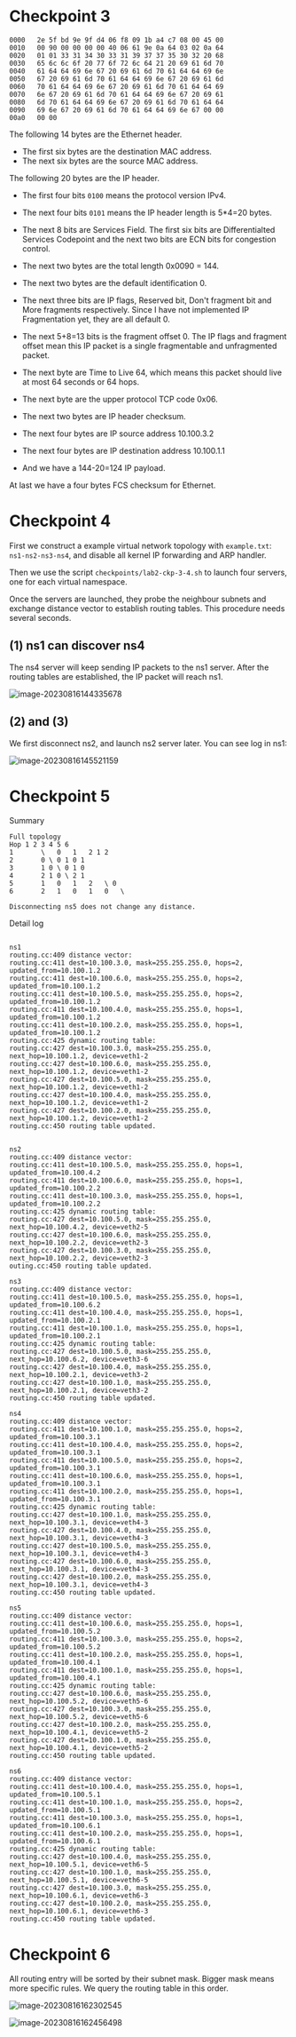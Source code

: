 # Checkpoint 3
```
0000   2e 5f bd 9e 9f d4 06 f8 09 1b a4 c7 08 00 45 00
0010   00 90 00 00 00 00 40 06 61 9e 0a 64 03 02 0a 64
0020   01 01 33 31 34 30 33 31 39 37 37 35 30 32 20 68
0030   65 6c 6c 6f 20 77 6f 72 6c 64 21 20 69 61 6d 70
0040   61 64 64 69 6e 67 20 69 61 6d 70 61 64 64 69 6e
0050   67 20 69 61 6d 70 61 64 64 69 6e 67 20 69 61 6d
0060   70 61 64 64 69 6e 67 20 69 61 6d 70 61 64 64 69
0070   6e 67 20 69 61 6d 70 61 64 64 69 6e 67 20 69 61
0080   6d 70 61 64 64 69 6e 67 20 69 61 6d 70 61 64 64
0090   69 6e 67 20 69 61 6d 70 61 64 64 69 6e 67 00 00
00a0   00 00
```

The following 14 bytes are the Ethernet header.  
* The first six bytes are the destination MAC address. 
* The next six bytes are the source MAC address. 

The following 20 bytes are the IP header. 
* The first four bits `0100` means the protocol version IPv4. 
* The next four bits `0101` means the IP header length is 5*4=20 bytes. 
* The next 8 bits are Services Field. The first six bits are Differentialted Services 
Codepoint and the next two bits are ECN bits for congestion control.
* The next two bytes are the total length 0x0090 = 144. 
* The next two bytes are the default identification 0.  
* The next three bits are IP flags, Reserved bit, Don't fragment bit and More fragments 
respectively. Since I have not implemented IP Fragmentation yet, they are all default 0. 
* The next 5+8=13 bits is the fragment offset 0. The IP flags and fragment offset 
mean this IP packet is a single fragmentable and unfragmented packet. 
* The next byte are Time to Live 64, which means this packet should live at most 64 seconds or 64 hops.
* The next byte are the upper protocol TCP code 0x06.
* The next two bytes are IP header checksum.
* The next four bytes are IP source address 10.100.3.2
* The next four bytes are IP destination address 10.100.1.1

* And we have a 144-20=124 IP payload.

At last we have a four bytes FCS checksum for Ethernet.



# Checkpoint 4

First we construct a example virtual network topology with `example.txt`: `ns1-ns2-ns3-ns4`, and disable all kernel IP forwarding and ARP handler.

Then we use the script `checkpoints/lab2-ckp-3-4.sh` to launch four servers, one for each virtual namespace. 

Once the servers are launched, they probe the neighbour subnets and exchange distance vector to establish routing tables. This procedure needs several seconds.  

## (1) ns1 can discover ns4

The ns4 server will keep sending  IP packets to the ns1 server. After the routing tables are established, the IP packet will reach ns1. 

![image-20230816144335678](/Users/yongtongwu/dmount/lab-netstack-premium/checkpoints/lab2-checkpoints.assets/image-20230816144335678.png)



## (2) and (3) 

We first disconnect ns2, and launch ns2 server later. You can see log in ns1:

![image-20230816145521159](/Users/yongtongwu/dmount/lab-netstack-premium/checkpoints/lab2-checkpoints.assets/image-20230816145521159.png)



# Checkpoint 5



Summary

```
Full topology
Hop 1 2 3 4 5 6
1		\	0	1	2 1 2
2		0 \	0 1 0 1
3		1 0 \ 0 1 0
4		2 1 0 \	2 1
5		1	0	1	2	\ 0
6		2	1	0	1	0	\

Disconnecting ns5 does not change any distance.
```



Detail log

```

ns1
routing.cc:409 distance vector:
routing.cc:411 dest=10.100.3.0, mask=255.255.255.0, hops=2, updated_from=10.100.1.2
routing.cc:411 dest=10.100.6.0, mask=255.255.255.0, hops=2, updated_from=10.100.1.2
routing.cc:411 dest=10.100.5.0, mask=255.255.255.0, hops=2, updated_from=10.100.1.2
routing.cc:411 dest=10.100.4.0, mask=255.255.255.0, hops=1, updated_from=10.100.1.2
routing.cc:411 dest=10.100.2.0, mask=255.255.255.0, hops=1, updated_from=10.100.1.2
routing.cc:425 dynamic routing table:
routing.cc:427 dest=10.100.3.0, mask=255.255.255.0, next_hop=10.100.1.2, device=veth1-2
routing.cc:427 dest=10.100.6.0, mask=255.255.255.0, next_hop=10.100.1.2, device=veth1-2
routing.cc:427 dest=10.100.5.0, mask=255.255.255.0, next_hop=10.100.1.2, device=veth1-2
routing.cc:427 dest=10.100.4.0, mask=255.255.255.0, next_hop=10.100.1.2, device=veth1-2
routing.cc:427 dest=10.100.2.0, mask=255.255.255.0, next_hop=10.100.1.2, device=veth1-2
routing.cc:450 routing table updated.


ns2
routing.cc:409 distance vector:
routing.cc:411 dest=10.100.5.0, mask=255.255.255.0, hops=1, updated_from=10.100.4.2
routing.cc:411 dest=10.100.6.0, mask=255.255.255.0, hops=1, updated_from=10.100.2.2
routing.cc:411 dest=10.100.3.0, mask=255.255.255.0, hops=1, updated_from=10.100.2.2
routing.cc:425 dynamic routing table:
routing.cc:427 dest=10.100.5.0, mask=255.255.255.0, next_hop=10.100.4.2, device=veth2-5
routing.cc:427 dest=10.100.6.0, mask=255.255.255.0, next_hop=10.100.2.2, device=veth2-3
routing.cc:427 dest=10.100.3.0, mask=255.255.255.0, next_hop=10.100.2.2, device=veth2-3
outing.cc:450 routing table updated.

ns3
routing.cc:409 distance vector:
routing.cc:411 dest=10.100.5.0, mask=255.255.255.0, hops=1, updated_from=10.100.6.2
routing.cc:411 dest=10.100.4.0, mask=255.255.255.0, hops=1, updated_from=10.100.2.1
routing.cc:411 dest=10.100.1.0, mask=255.255.255.0, hops=1, updated_from=10.100.2.1
routing.cc:425 dynamic routing table:
routing.cc:427 dest=10.100.5.0, mask=255.255.255.0, next_hop=10.100.6.2, device=veth3-6
routing.cc:427 dest=10.100.4.0, mask=255.255.255.0, next_hop=10.100.2.1, device=veth3-2
routing.cc:427 dest=10.100.1.0, mask=255.255.255.0, next_hop=10.100.2.1, device=veth3-2
routing.cc:450 routing table updated.

ns4 
routing.cc:409 distance vector:
routing.cc:411 dest=10.100.1.0, mask=255.255.255.0, hops=2, updated_from=10.100.3.1
routing.cc:411 dest=10.100.4.0, mask=255.255.255.0, hops=2, updated_from=10.100.3.1
routing.cc:411 dest=10.100.5.0, mask=255.255.255.0, hops=2, updated_from=10.100.3.1
routing.cc:411 dest=10.100.6.0, mask=255.255.255.0, hops=1, updated_from=10.100.3.1
routing.cc:411 dest=10.100.2.0, mask=255.255.255.0, hops=1, updated_from=10.100.3.1
routing.cc:425 dynamic routing table:
routing.cc:427 dest=10.100.1.0, mask=255.255.255.0, next_hop=10.100.3.1, device=veth4-3
routing.cc:427 dest=10.100.4.0, mask=255.255.255.0, next_hop=10.100.3.1, device=veth4-3
routing.cc:427 dest=10.100.5.0, mask=255.255.255.0, next_hop=10.100.3.1, device=veth4-3
routing.cc:427 dest=10.100.6.0, mask=255.255.255.0, next_hop=10.100.3.1, device=veth4-3
routing.cc:427 dest=10.100.2.0, mask=255.255.255.0, next_hop=10.100.3.1, device=veth4-3
routing.cc:450 routing table updated.

ns5
routing.cc:409 distance vector:
routing.cc:411 dest=10.100.6.0, mask=255.255.255.0, hops=1, updated_from=10.100.5.2
routing.cc:411 dest=10.100.3.0, mask=255.255.255.0, hops=2, updated_from=10.100.5.2
routing.cc:411 dest=10.100.2.0, mask=255.255.255.0, hops=1, updated_from=10.100.4.1
routing.cc:411 dest=10.100.1.0, mask=255.255.255.0, hops=1, updated_from=10.100.4.1
routing.cc:425 dynamic routing table:
routing.cc:427 dest=10.100.6.0, mask=255.255.255.0, next_hop=10.100.5.2, device=veth5-6
routing.cc:427 dest=10.100.3.0, mask=255.255.255.0, next_hop=10.100.5.2, device=veth5-6
routing.cc:427 dest=10.100.2.0, mask=255.255.255.0, next_hop=10.100.4.1, device=veth5-2
routing.cc:427 dest=10.100.1.0, mask=255.255.255.0, next_hop=10.100.4.1, device=veth5-2
routing.cc:450 routing table updated.

ns6
routing.cc:409 distance vector:
routing.cc:411 dest=10.100.4.0, mask=255.255.255.0, hops=1, updated_from=10.100.5.1
routing.cc:411 dest=10.100.1.0, mask=255.255.255.0, hops=2, updated_from=10.100.5.1
routing.cc:411 dest=10.100.3.0, mask=255.255.255.0, hops=1, updated_from=10.100.6.1
routing.cc:411 dest=10.100.2.0, mask=255.255.255.0, hops=1, updated_from=10.100.6.1
routing.cc:425 dynamic routing table:
routing.cc:427 dest=10.100.4.0, mask=255.255.255.0, next_hop=10.100.5.1, device=veth6-5
routing.cc:427 dest=10.100.1.0, mask=255.255.255.0, next_hop=10.100.5.1, device=veth6-5
routing.cc:427 dest=10.100.3.0, mask=255.255.255.0, next_hop=10.100.6.1, device=veth6-3
routing.cc:427 dest=10.100.2.0, mask=255.255.255.0, next_hop=10.100.6.1, device=veth6-3
routing.cc:450 routing table updated.
```



# Checkpoint 6

All routing entry will be sorted by their subnet mask. Bigger mask means more specific rules. We query the routing table in this order.

![image-20230816162302545](/Users/yongtongwu/dmount/lab-netstack-premium/checkpoints/lab2-checkpoints.assets/image-20230816162302545.png)

![image-20230816162456498](/Users/yongtongwu/dmount/lab-netstack-premium/checkpoints/lab2-checkpoints.assets/image-20230816162456498.png)
